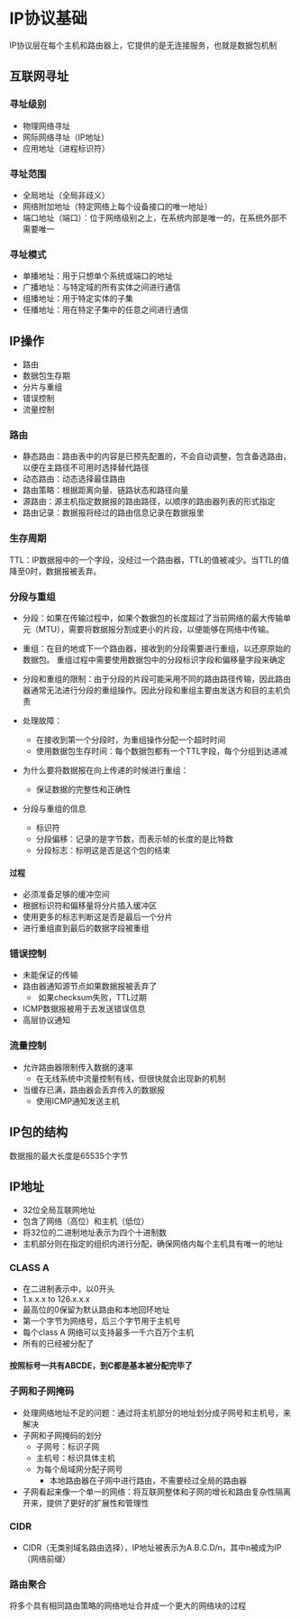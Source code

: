 # IP协议基础

IP协议层在每个主机和路由器上，它提供的是无连接服务，也就是数据包机制



## 互联网寻址

### 寻址级别

+ 物理网络寻址
+ 网际网络寻址（IP地址）
+ 应用地址（进程标识符）

### 寻址范围

+ 全局地址（全局非歧义）
+ 网络附加地址（特定网络上每个设备接口的唯一地址）
+ 端口地址（端口）：位于网络级别之上，在系统内部是唯一的，在系统外部不需要唯一

### 寻址模式

+ 单播地址：用于只想单个系统或端口的地址
+ 广播地址：与特定域的所有实体之间进行通信
+ 组播地址：用于特定实体的子集
+ 任播地址：用在特定子集中的任意之间进行通信



## IP操作

+ 路由
+ 数据包生存期
+ 分片与重组
+ 错误控制
+ 流量控制



### 路由

+ 静态路由：路由表中的内容是已预先配置的，不会自动调整，包含备选路由，以便在主路径不可用时选择替代路径
+ 动态路由：动态选择最佳路由
+ 路由策略：根据距离向量、链路状态和路径向量
+ 源路由：源主机指定数据报的路由路径，以顺序的路由器列表的形式指定
+ 路由记录：数据报将经过的路由信息记录在数据报里



### 生存周期

TTL：IP数据报中的一个字段，没经过一个路由器，TTL的值被减少。当TTL的值降至0时，数据报被丢弃。



### 分段与重组

+ 分段：如果在传输过程中，如果个数据包的长度超过了当前网络的最大传输单元（MTU），需要将数据报分割成更小的片段，以便能够在网络中传输。

+ 重组：在目的地或下一个路由器，接收到的分段需要进行重组，以还原原始的数据包。 重组过程中需要使用数据包中的分段标识字段和偏移量字段来确定
+ 分段和重组的限制：由于分段的片段可能采用不同的路由路径传输，因此路由器通常无法进行分段的重组操作。因此分段和重组主要由发送方和目的主机负责

+ 处理故障：
  + 在接收到第一个分段时，为重组操作分配一个超时时间
  + 使用数据包生存时间：每个数据包都有一个TTL字段，每个分组到达递减

+ 为什么要将数据报在向上传递的时候进行重组：
  + 保证数据的完整性和正确性
+ 分段与重组的信息
  + 标识符
  + 分段偏移：记录的是字节数，而表示帧的长度的是比特数
  + 分段标志：标明这是否是这个包的结束



#### 过程

+ 必须准备足够的缓冲空间
+ 根据标识符和偏移量将分片插入缓冲区
+ 使用更多的标志判断这是否是最后一个分片
+ 进行重组直到最后的数据字段被重组



### 错误控制

+ 未能保证的传输
+ 路由器通知源节点如果数据报被丢弃了
  + ​	如果checksum失败，TTL过期
+ ICMP数据报被用于去发送错误信息
+ 高层协议通知





### 流量控制

+ 允许路由器限制传入数据的速率
  + 在无线系统中流量控制有线，但很快就会出现新的机制
+ 当缓存已满，路由器会丢弃传入的数据报
  + 使用ICMP通知发送主机



## IP包的结构

数据报的最大长度是65535个字节





## IP地址

+ 32位全局互联网地址
+ 包含了网络（高位）和主机（低位）
+ 将32位的二进制地址表示为四个十进制数
+ 主机部分则在指定的组织内进行分配，确保网络内每个主机具有唯一的地址



### CLASS A

+ 在二进制表示中，以0开头
+ 1.x.x.x to 126.x.x.x
+ 最高位的0保留为默认路由和本地回环地址
+ 第一个字节为网络号，后三个字节用于主机号
+ 每个class A 网络可以支持最多一千六百万个主机
+ 所有的已经被分配了



#### 按照标号一共有ABCDE，到C都是基本被分配完毕了



### 子网和子网掩码

+ 处理网络地址不足的问题：通过将主机部分的地址划分成子网号和主机号，来解决
+ 子网和子网掩码的划分
  + 子网号：标识子网
  + 主机号：标识具体主机
  + 为每个局域网分配子网号
    + 本地路由器在子网中进行路由，不需要经过全局的路由器
+ 子网看起来像一个单一的网络：将互联网整体和子网的增长和路由复杂性隔离开来，提供了更好的扩展性和管理性





### CIDR

+ CIDR（无类别域名路由选择），IP地址被表示为A.B.C.D/n，其中n被成为IP（网络前缀）

### 路由聚合

将多个具有相同路由策略的网络地址合并成一个更大的网络块的过程



